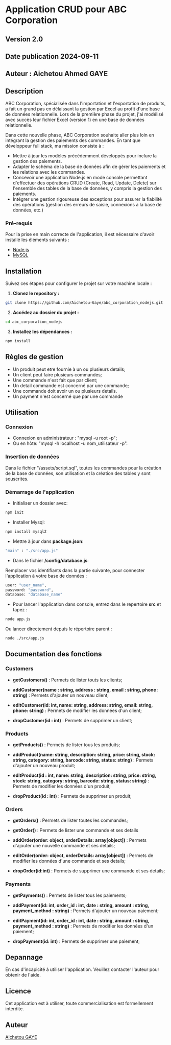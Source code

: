 # Application CRUD pour ABC Corporation

## Version 2.0

## Date publication 2024-09-11

## Auteur : Aichetou Ahmed GAYE

## Description

ABC Corporation, spécialisée dans l'importation et l'exportation de produits, a fait un grand pas en délaissant la gestion par Excel au profit d'une base de données relationnelle. Lors de la première phase du projet, j'ai modélisé avec succès leur fichier Excel (version 1) en une base de données relationnelle.

Dans cette nouvelle phase, ABC Corporation souhaite aller plus loin en intégrant la gestion des paiements des commandes. En tant que développeur full stack, ma mission consiste à :

- Mettre à jour les modèles précédemment développés pour inclure la gestion des paiements.
- Adapter le schéma de la base de données afin de gérer les paiements et les relations avec les commandes.
- Concevoir une application Node.js en mode console permettant d'effectuer des opérations CRUD (Create, Read, Update, Delete) sur l'ensemble des tables de la base de données, y compris la gestion des paiements.
- Intégrer une gestion rigoureuse des exceptions pour assurer la fiabilité des opérations (gestion des erreurs de saisie, connexions à la base de données, etc.)

### Pré-requis

Pour la prise en main correcte de l'application, il est nécessaire d'avoir installé les éléments suivants :

- [Node js](https://nodejs.com/)
- [MySQL](https://www.mysql.com/)

## Installation 

Suivez ces étapes pour configurer le projet sur votre machine locale :

1. **Clonez le repository :**

```bash
git clone https://github.com/Aichetou-Gaye/abc_corporation_nodejs.git
```

2. **Accédez au dossier du projet :**

```bash
cd abc_corporation_nodejs
```

3. **Installez les dépendances :**

```bash
npm install
```

## Règles de gestion

- Un produit peut etre fournie à un ou plusieurs details;
- Un client peut faire plusieurs commandes;
- Une commande n'est fait que par client;
- Un detail commande est concerné par une commande;
- Une commande doit avoir un ou plusieurs details.
- Un payment n'est concerné que par une commande

## Utilisation

### Connexion

- Connexion en administrateur : "mysql -u root -p";
- Ou en hôte: "mysql -h localhost -u nom_utilisateur -p".

### Insertion de données

Dans le fichier "/assets/script.sql", toutes les commandes pour la création de la base de données, son utilisation et la création des tables y sont souscrites.

### Démarrage de l'application

- Initialiser un dossier avec:
```bash
npm init
```

- Installer  Mysql:

```bash
npm install mysql2
```

- Mettre à jour dans **package.json**:

```bash
"main" : "./src/app.js"
```

- Dans le fichier **/config/database.js**:

Remplacer vos identifiants dans la partie suivante, pour connecter l'application à votre base de données :

```bash
user: "user_name",
password: "password",
database: "database_name"
```

- Pour lancer l'application dans console, entrez dans le repertoire **src** et tapez :

```bash
node app.js
```
Ou lancer directement depuis le répertoire parent :

```bash
node ./src/app.js
```

## Documentation des fonctions 

### Customers

- **getCustomers()** : Permets de lister touts les clients;

- **addCustomer(name : string, address : string, email : string, phone : string)** : 
Permets d'ajouter un nouveau client;

- **editCustomer(id: int, name: string, address: string, email: string, phone: string)** : 
Permets de modifier les données d'un client;

- **dropCustomer(id : int)** : 
Permets de supprimer un client;

### Products

- **getProducts()** : Permets de lister tous les produits;

- **addProduct(name: string, description: string, price: string, stock: string, category: string, barcode: string, status: string)** : 
Permets d'ajouter un nouveau produit;

- **editProduct(id : int, name: string, description: string, price: string, stock: string, category: string, barcode: string, status: string)** : 
Permets de modifier les données d'un produit;

- **dropProduct(id : int)** : 
Permets de supprimer un produit;

### Orders

- **getOrders()** : Permets de lister toutes les commandes;

- **getOrder()** : Permets de lister une commande et ses details

- **addOrder(order: object, orderDetails: array[object])** : 
Permets d'ajouter une nouvelle commande et ses details;

- **editOrder(order: object, orderDetails: array[object])** : 
Permets de modifier les données d'une commande et ses details;

- **dropOrder(id:int)** : 
Permets de supprimer une commande et ses details;

### Payments

- **getPayments()** : Permets de lister tous les paiements;

- **addPayment(id: int, order_id : int, date : string, amount : string, payment_method : string)** : 
Permets d'ajouter un nouveau paiement;

- **editPayment(id: int, order_id : int, date : string, amount : string, payment_method : string)** : 
Permets de modifier les données d'un paiement;

- **dropPayment(id: int)** : 
Permets de supprimer une paiement;


## Depannage 

En cas d'incapicité à utiliser l'application. Veuillez contacter l'auteur pour obtenir de l'aide.

## Licence 

Cet application est à utiliser, toute commercialisation est formellement interdite.

## Auteur 

[Aichetou GAYE](https://github.com/Aichetou-Gaye)



